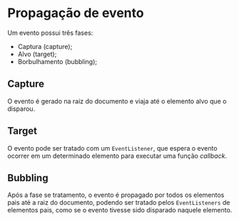 # Propagação de evento

Um evento possui três fases:
 - Captura (capture);
 - Alvo (target);
 - Borbulhamento (bubbling);

## Capture

O evento é gerado na raiz do documento e viaja até o elemento alvo que o disparou.

## Target

O evento pode ser tratado com um `EventListener`, que espera o evento ocorrer em um determinado elemento para executar uma função *callback*.

## Bubbling

Após a fase se tratamento, o evento é propagado por todos os elementos pais até a raiz do documento, podendo ser tratado pelos `EventListeners` de elementos pais, como se o evento tivesse sido disparado naquele elemento.

